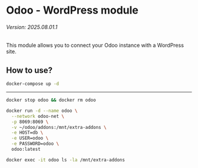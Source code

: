 # Odoo - WordPress module
###### Version: 2025.08.01.1

This module allows you to connect your Odoo instance with a WordPress site.

## How to use?

```bash
docker-compose up -d
```

---

```bash
docker stop odoo && docker rm odoo

docker run -d --name odoo \
  --network odoo-net \
  -p 8069:8069 \
  -v ~/odoo/addons:/mnt/extra-addons \
  -e HOST=db \
  -e USER=odoo \
  -e PASSWORD=odoo \
  odoo:latest

docker exec -it odoo ls -la /mnt/extra-addons
```
